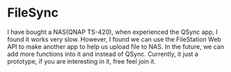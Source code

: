 FileSync
========

I have bought a NAS(QNAP TS-420), when experienced the QSync app, I found it works very slow. However, I found we can use the FileStation Web API to make another app to help us upload file to NAS. In the future, we can add more functions into it and instead of QSync. Currently, it just a prototype, if you are interesting in it, free feel join it.
